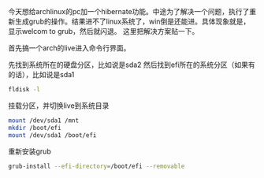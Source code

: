 今天想给archlinux的pc加一个hibernate功能。中途为了解决一个问题，执行了重新生成grub的操作。结果进不了linux系统了，win倒是还能进。具体现象就是，显示welcom to grub，然后就闪退。
这里把解决方案贴一下。

首先搞一个arch的live进入命令行界面。


先找到系统所在的硬盘分区，比如说是sda2
然后找到efi所在的系统分区（如果有的话），比如说是sda1

``` sh
fldisk -l
```

挂载分区，并切换live到系统目录

```sh
mount /dev/sda1 /mnt
mkdir /boot/efi
mount /dev/sda1 /boot/efi
```

重新安装grub

```sh
grub-install --efi-directory=/boot/efi --removable
```


